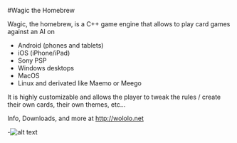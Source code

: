 #Wagic the Homebrew

Wagic, the homebrew, is a C++ game engine that allows to play card games against an AI on
- Android (phones and tablets) 
- iOS (iPhone/iPad)
- Sony PSP
- Windows desktops 
- MacOS
- Linux and derivated like Maemo or Meego 

It is highly customizable and allows the player to tweak the rules / create their own cards, their own themes, etc... 


Info, Downloads, and more at http://wololo.net

-![alt text](http://wololo.net/wagic/wp-content/uploads/2009/10/shop.jpg "Screenshot")
